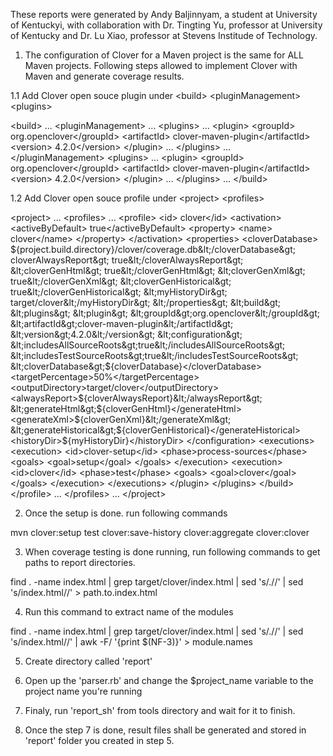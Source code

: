 These reports were generated by 
Andy Baljinnyam, a student at University of Kentuckyi, with collaboration with 
Dr. Tingting Yu, professor at University of Kentucky and 
Dr. Lu Xiao, professor at Stevens Institude of Technology. 

1. The configuration of Clover for a Maven project is the same for ALL Maven projects. Following steps allowed to implement Clover with Maven
and generate coverage results.

1.1 Add Clover open souce plugin under &lt;build&gt; &lt;pluginManagement&gt; &lt;plugins&gt; 

&lt;build&gt;
    ...
    &lt;pluginManagement&gt;
        ...
        &lt;plugins&gt; 
            ...
            &lt;plugin&gt; 
                &lt;groupId&gt; org.openclover&lt;/groupId&gt; 
                &lt;artifactId&gt; clover-maven-plugin&lt;/artifactId&gt; 
                &lt;version&gt; 4.2.0&lt;/version&gt; 
            &lt;/plugin&gt; 
            ...
        &lt;/plugins&gt; 
        ...
    &lt;/pluginManagement&gt; 
    &lt;plugins&gt; 
        ...
         &lt;plugin&gt; 
            &lt;groupId&gt; org.openclover&lt;/groupId&gt; 
            &lt;artifactId&gt; clover-maven-plugin&lt;/artifactId&gt; 
            &lt;version&gt; 4.2.0&lt;/version&gt; 
        &lt;/plugin&gt; 
        ...
    &lt;/plugins&gt; 
    ...
&lt;/build&gt; 


1.2 Add Clover open souce profile under &lt;project&gt; &lt;profiles&gt; 

&lt;project&gt; 
    ...
    &lt;profiles&gt; 
        ...
        &lt;profile&gt; 
          &lt;id&gt; clover&lt;/id&gt; 
          &lt;activation&gt; 
            &lt;activeByDefault&gt; true&lt;/activeByDefault&gt; 
            &lt;property&gt; 
              &lt;name&gt; clover&lt;/name&gt; 
            &lt;/property&gt; 
          &lt;/activation&gt; 
          &lt;properties&gt; 
            &lt;cloverDatabase&gt; ${project.build.directory}/clover/coverage.db&lt;/cloverDatabase&gt; 
            cloverAlwaysReport&gt; true&lt;/cloverAlwaysReport&gt; 
            &lt;cloverGenHtml&gt; true&lt;/cloverGenHtml&gt; 
            &lt;cloverGenXml&gt; true&lt;/cloverGenXml&gt; 
            &lt;cloverGenHistorical&gt; true&lt;/cloverGenHistorical&gt; 
            &lt;myHistoryDir&gt; target/clover&lt;/myHistoryDir&gt; 
          &lt;/properties&gt; 
          &lt;build&gt;
            &lt;plugins&gt;
              &lt;plugin&gt;
                &lt;groupId&gt;org.openclover&lt;/groupId&gt;
                &lt;artifactId&gt;clover-maven-plugin&lt;/artifactId&gt;
                &lt;version&gt;4.2.0&lt;/version&gt;
                &lt;configuration&gt;
                  &lt;includesAllSourceRoots&gt;true&lt;/includesAllSourceRoots&gt;
                  &lt;includesTestSourceRoots&gt;true&lt;/includesTestSourceRoots&gt;
                  &lt;cloverDatabase&gt;${cloverDatabase}&lt;/cloverDatabase&gt;
                  &lt;targetPercentage&gt;50%&lt;/targetPercentage&gt;
                  &lt;outputDirectory&gt;target/clover&lt;/outputDirectory&gt;
                  &lt;alwaysReport&gt;${cloverAlwaysReport}&lt;/alwaysReport&gt;
                  &lt;generateHtml&gt;${cloverGenHtml}&lt;/generateHtml&gt;
                  &lt;generateXml&gt;${cloverGenXml}&lt;/generateXml&gt;
                  &lt;generateHistorical&gt;${cloverGenHistorical}&lt;/generateHistorical&gt;
                  &lt;historyDir&gt;${myHistoryDir}&lt;/historyDir&gt;
                &lt;/configuration&gt;
                &lt;executions&gt;
                  &lt;execution&gt;
                    &lt;id&gt;clover-setup&lt;/id&gt;
                    &lt;phase&gt;process-sources&lt;/phase&gt;
                    &lt;goals&gt;
                      &lt;goal&gt;setup&lt;/goal&gt;
                    &lt;/goals&gt;
                  &lt;/execution&gt;
                  &lt;execution&gt;
                    &lt;id&gt;clover&lt;/id&gt;
                    &lt;phase&gt;test&lt;/phase&gt;
                    &lt;goals&gt;
                      &lt;goal&gt;clover&lt;/goal&gt;
                    &lt;/goals&gt;
                  &lt;/execution&gt;
                &lt;/executions&gt;
              &lt;/plugin&gt;
            &lt;/plugins&gt;
          &lt;/build&gt;
        &lt;/profile&gt;
        ...
    &lt;/profiles&gt;
    ...
&lt;/project&gt;

2. Once the setup is done. run following commands

mvn clover:setup test clover:save-history clover:aggregate clover:clover

3. When coverage testing is done running, run following commands to get paths to report directories. 

find . -name index.html | grep target\/clover\/index\.html | sed 's/.//' | sed 's/index.html//' &gt; path.to.index.html

4. Run this command to extract name of the modules

find . -name index.html | grep target\/clover\/index\.html | sed 's/.//' | sed 's/index.html//' | awk -F/ '{print $(NF-3)}' &gt; module.names

5. Create directory called 'report'

6. Open up the 'parser.rb' and change the $project_name variable to the project name you're running

7. Finaly, run 'report_sh' from tools directory and wait for it to finish. 

8. Once the step 7 is done, result files shall be generated and stored in 'report' folder you created in step 5. 
